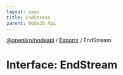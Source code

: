 ```yaml
---
layout: page
title: EndStream
parent: NodeJS Api
---
```

[@openiap/nodeapi](../README.html) / [Exports](../modules.html) / EndStream

# Interface: EndStream
